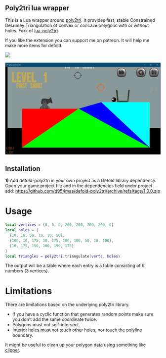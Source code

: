 

## Poly2tri lua wrapper

This is a Lua wrapper around [poly2tri](https://github.com/jhasse/poly2tri). It provides fast, stable Constrained Delauney Triangulation of convex or concave polygons with or without holes. 
Fork of [lua-poly2tri](https://github.com/TannerRogalsky/lua-poly2tri)

If you like the extension you can support me on patreon.
It will help me make more items for defold.

[![](https://c5.patreon.com/external/logo/become_a_patron_button.png)](https://www.patreon.com/d954mas)


<img src="https://github.com/d954mas/defold-poly2tri/blob/master/docs/example.jpg">

## Installation

__1)__ Add defold-poly2tri in your own project as a Defold library dependency. Open your game.project file and in the dependencies field under project add:
https://github.com/d954mas/defold-poly2tri/archive/refs/tags/1.0.0.zip

# Usage
```Lua
local vertices = {0, 0, 0, 200, 200, 200, 200, 0}
local holes = {
  {10, 10, 50, 10, 10, 50},
  {100, 10, 175, 10, 175, 100, 100, 50, 10, 100},
  {10, 175, 150, 100, 190, 175}
}
local triangles = poly2tri.triangulate(verts, holes)
```

The output will be a table where each entry is a table consisting of 6 numbers (3 vertices).

# Limitations
There are limitations based on the underlying poly2tri library.

- If you have a cyclic function that generates random points make sure you don't add the same coordinate twice.
- Polygons must not self-intersect.
- Interior holes must not touch other holes, nor touch the polyline boundary.

It might be useful to clean up your polygon data using something like [clipper](https://luapower.com/clipper).
